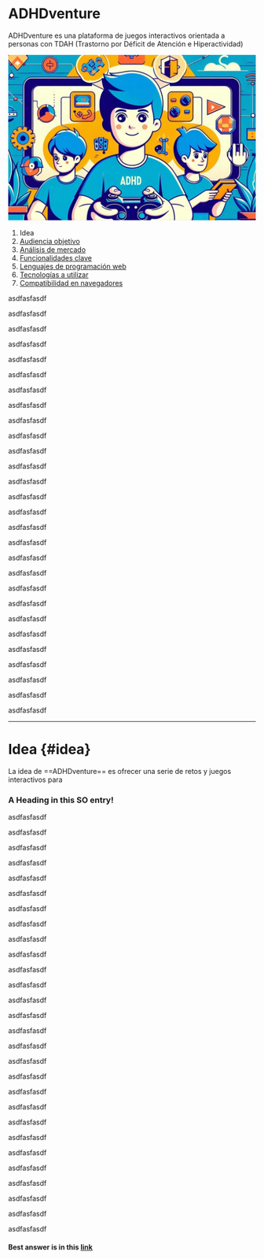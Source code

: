 # ADHDventure

ADHDventure es una plataforma de juegos interactivos orientada a personas con TDAH (Trastorno por Déficit de Atención e Hiperactividad) 

![Banner de la aplicación](./assets/ADHDventureBanner.jpg)

1. <a name="idea">Idea</a>
2. [Audiencia objetivo](#)
3. [Análisis de mercado](#)
4. [Funcionalidades clave](#)
5. [Lenguajes de programación web](#)
6. [Tecnologías a utilizar](#)
7. [Compatibilidad en navegadores](#)


asdfasfasdf


asdfasfasdf


asdfasfasdf


asdfasfasdf


asdfasfasdf


asdfasfasdf


asdfasfasdf


asdfasfasdf


asdfasfasdf


asdfasfasdf


asdfasfasdf


asdfasfasdf


asdfasfasdf


asdfasfasdf


asdfasfasdf


asdfasfasdf


asdfasfasdf


asdfasfasdf


asdfasfasdf


asdfasfasdf


asdfasfasdf


asdfasfasdf


asdfasfasdf


asdfasfasdf


asdfasfasdf


asdfasfasdf


asdfasfasdf


asdfasfasdf

---
# Idea {#idea}

La idea de ==ADHDventure== es ofrecer una serie de retos y juegos interactivos para 

### <a name="head1234"></a>A Heading in this SO entry!

asdfasfasdf


asdfasfasdf


asdfasfasdf


asdfasfasdf


asdfasfasdf


asdfasfasdf


asdfasfasdf


asdfasfasdf


asdfasfasdf


asdfasfasdf


asdfasfasdf


asdfasfasdf


asdfasfasdf


asdfasfasdf


asdfasfasdf


asdfasfasdf


asdfasfasdf


asdfasfasdf


asdfasfasdf


asdfasfasdf


asdfasfasdf


asdfasfasdf


asdfasfasdf


asdfasfasdf


asdfasfasdf


asdfasfasdf


asdfasfasdf


asdfasfasdf



#### Best answer is in this [link](#head1234)